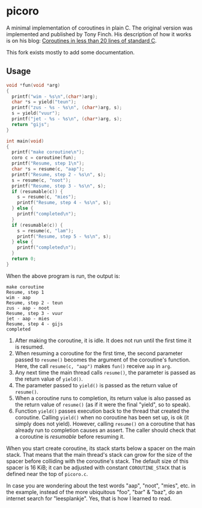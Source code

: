 # picoro
A minimal implementation of coroutines in plain C.
The original version was implemented and published by Tony Finch.
His description of how it works is on his blog: [Coroutines in less than 20 lines of standard C](https://fanf.livejournal.com/105413.html).

This fork exists mostly to add some documentation.

## Usage
```C
void *fun(void *arg)
{
  printf("wim - %s\n",(char*)arg);
  char *s = yield("teun");
  printf("zus - %s - %s\n", (char*)arg, s);
  s = yield("vuur");
  printf("jet - %s - %s\n", (char*)arg, s);
  return "gijs";
}

int main(void)
{
  printf("make coroutine\n");
  coro c = coroutine(fun);
  printf("Resume, step 1\n");
  char *s = resume(c, "aap");
  printf("Resume, step 2 - %s\n", s);
  s = resume(c, "noot");
  printf("Resume, step 3 - %s\n", s);
  if (resumable(c)) {
    s = resume(c, "mies");
    printf("Resume, step 4 - %s\n", s);
  } else {
    printf("completed\n");
  }
  if (resumable(c)) {
    s = resume(c, "lam");
    printf("Resume, step 5 - %s\n", s);
  } else {
    printf("completed\n");
  }
  return 0;
}
```

When the above program is run, the output is:
```
make coroutine
Resume, step 1
wim - aap
Resume, step 2 - teun
zus - aap - noot
Resume, step 3 - vuur
jet - aap - mies
Resume, step 4 - gijs
completed
```

1. After making the coroutine, it is idle. It does not run until the first time it is resumed.
2. When resuming a coroutine for the first time, the second parameter passed to `resume()` becomes the argument of the coroutine's function. Here, the call `resume(c, "aap")` makes `fun()` receive `aap` in `arg`.
3. Any next time the main thread calls `resume()`, the parameter is passed as the return value of `yield()`.
4. The parameter passed to `yield()` is passed as the return value of `resume()`.
5. When a coroutine runs to completion, its return value is also passed as the return value of `resume()` (as if it were the final "yield", so to speak).
6. Function `yield()` passes execution back to the thread that created the coroutine. Calling `yield()` when no coroutine has been set up, is ok (it simply does not yield). However, calling `resume()` on a coroutine that has already run to completion causes an assert. The caller should check that a coroutine is *resumable* before resuming it.

When you start create coroutine, its stack starts below a spacer on the main stack. That means that the main thread's stack can grow for the size of the spacer before colliding with the coroutine's stack. The default size of this spacer is 16 KiB; it can be adjusted with constant `COROUTINE_STACK` that is defined near the top of `picoro.c`.

In case you are wondering about the test words "aap", "noot", "mies", etc. in the example, instead of the more ubiquitous "foo", "bar" & "baz", do an internet search for "leesplankje". Yes, that is how I learned to read.
